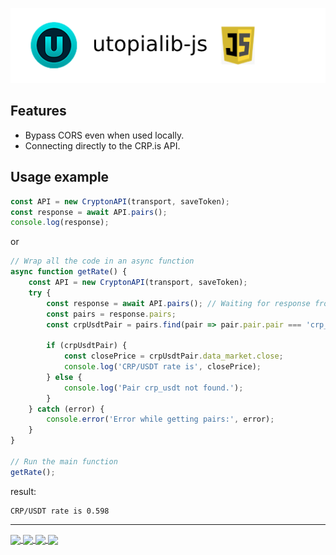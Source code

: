 
![logo](logo.png)

## Features

- Bypass CORS even when used locally.
- Connecting directly to the CRP.is API.

## Usage example

```js
const API = new CryptonAPI(transport, saveToken);
const response = await API.pairs();
console.log(response);
```

or

```js
// Wrap all the code in an async function
async function getRate() {
    const API = new CryptonAPI(transport, saveToken);
    try {
        const response = await API.pairs(); // Waiting for response from API
        const pairs = response.pairs;
        const crpUsdtPair = pairs.find(pair => pair.pair.pair === 'crp_usdt');

        if (crpUsdtPair) {
            const closePrice = crpUsdtPair.data_market.close;
            console.log('CRP/USDT rate is', closePrice);
        } else {
            console.log('Pair crp_usdt not found.');
        }
    } catch (error) {
        console.error('Error while getting pairs:', error);
    }
}

// Run the main function
getRate();
```

result:

```
CRP/USDT rate is 0.598
```

---

<a href="https://udocs.gitbook.io/utopia-api/">
  <img align="center" height="58" src="https://github.com/Sagleft/ures/blob/master/udocs-btn.png?raw=true">
</a>

<a href="https://utopia.im/RUTECH">
  <img align="center" height="58" src="https://github.com/Sagleft/ures/blob/master/rutopia_tech.png?raw=true">
</a>

<a href="https://talk.u.is">
  <img align="center" height="58" src="https://github.com/Sagleft/ures/blob/master/utalk.png?raw=true">
</a>

<a href="https://crp.is">
  <img align="center" height="58" src="https://github.com/Sagleft/ures/blob/master/crp_is.png?raw=true">
</a>

